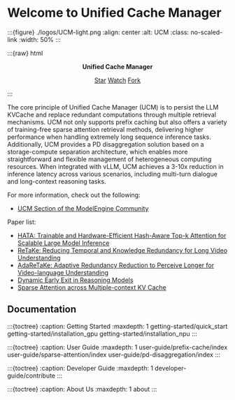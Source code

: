 # Welcome to Unified Cache Manager

:::{figure} ./logos/UCM-light.png
:align: center
:alt: UCM
:class: no-scaled-link
:width: 50%
:::

:::{raw} html
<p style="text-align:center">
<strong>Unified Cache Manager
</strong>
</p>

<p style="text-align:center">
<script async defer src="https://buttons.github.io/buttons.js"></script>
<a class="github-button" href="https://github.com/ModelEngine-Group/unified-cache-management" data-show-count="true" data-size="large" aria-label="Star">Star</a>
<a class="github-button" href="https://github.com/ModelEngine-Group/unified-cache-management/subscription" data-icon="octicon-eye" data-size="large" aria-label="Watch">Watch</a>
<a class="github-button" href="https://github.com/ModelEngine-Group/unified-cache-management/fork" data-icon="octicon-repo-forked" data-size="large" aria-label="Fork">Fork</a>
</p>
:::

The core principle of Unified Cache Manager (UCM) is to persist the LLM KVCache and replace redundant computations
through multiple retrieval mechanisms. UCM not only supports prefix caching but also offers a variety of training-free
sparse attention retrieval methods, delivering higher performance when handling extremely long sequence inference tasks.
Additionally, UCM provides a PD disaggregation solution based on a storage-compute separation architecture, which
enables more straightforward and flexible management of heterogeneous computing resources. When integrated with vLLM,
UCM achieves a 3-10x reduction in inference latency across various scenarios, including multi-turn dialogue and
long-context reasoning tasks.

For more information, check out the following:

* [UCM Section of the ModelEngine Community](https://modelengine-ai.net/#/ucm)

Paper list:

* [HATA: Trainable and Hardware-Efficient Hash-Aware Top-k Attention for Scalable Large Model Inference](https://arxiv.org/abs/2506.02572)
* [ReTaKe: Reducing Temporal and Knowledge Redundancy for Long Video Understanding](https://arxiv.org/abs/2412.20504)
* [AdaReTaKe: Adaptive Redundancy Reduction to Perceive Longer for Video-language Understanding](https://arxiv.org/abs/2503.12559)
* [Dynamic Early Exit in Reasoning Models](https://arxiv.org/abs/2504.15895)
* [Sparse Attention across Multiple-context KV Cache](https://arxiv.org/abs/2508.11661)

## Documentation

:::{toctree}
:caption: Getting Started
:maxdepth: 1
getting-started/quick_start
getting-started/installation_gpu
getting-started/installation_npu
:::

:::{toctree}
:caption: User Guide
:maxdepth: 1
user-guide/prefix-cache/index
user-guide/sparse-attention/index
user-guide/pd-disaggregation/index
:::

:::{toctree}
:caption: Developer Guide
:maxdepth: 1
developer-guide/contribute
:::

:::{toctree}
:caption: About Us
:maxdepth: 1
about
:::
